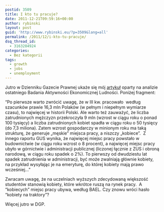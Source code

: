 ```yaml
---
postid: 3509
title: I kto tu pracuje?
date: 2011-12-21T09:59:16+00:00
author: rybinski
layout: post
guid: 'http://www.rybinski.eu/?p=3509&lang=all'
permalink: /2011/12/i-kto-tu-pracuje/
dsq_thread_id:
  - 3163284924
categories:
  - Bez kategorii
tags:
  - growth
  - jobs
  - unemployment
---
```

Jutro w Dzienniku Gazecie Prawnej ukaże się mój [artykuł](http://praca.gazetaprawna.pl/komentarze/578306,rybinski_kto_w_polsce_pracuje_ciekawe_wnioski_plynace_z_nudnych_raportow.html) oparty na analizie ostatniego Badania Aktywności Ekonomicznej Ludności. Poniżej fragment:

“Po pierwsze warto zwrócić uwagę, że w III kw. pracowało  według szacunków prawie 16,3 mln Polaków (w pełnym i niepełnym wymiarze czasu), to najwięcej w historii Polski. Ale warto też zauważyć, że liczba zatrudnionych mężczyzn przekroczyła 9 mln (wzrost w ciągu roku o ponad 100 tysięcy) a liczba zatrudnionych kobiet spadła w ciągu roku o 50 tysięcy (do 7,3 miliona). Zatem wzrost gospodarczy w minionym roku ma taką strukturę, że generuje „męskie” miejsca pracy, a niszczy „kobiece”.  Z innego raportu GUS wynika, że najwięcej miejsc pracy powstało w budownictwie (w ciągu roku wzrost o 8 procent), a najwięcej miejsc pracy ubyło w górnictwie i administracji publicznej (liczonej łącznie z ZUS i obroną narodową, w ciągu roku spadek o 2%). To pierwszy od dwudziestu lat spadek zatrudnienia w administracji, być może zwalniają głównie kobiety, na przykład wysyłając je na emeryturę, do której kobiety mają prawo wcześniej…”

Zwracam uwagę, że na uczelniach wyższych zdecydowaną większość studentów stanowią kobiety, które wkrótce ruszą na rynek pracy.  A  “kobiecych” miejsc pracy ubywa, według BAEL. Czy znowu wróci hasło “kobiety na traktory”?

Więcej jutro w DGP.

